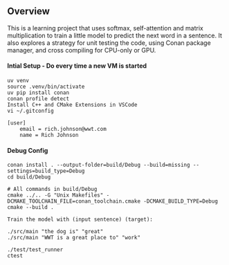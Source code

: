 ## Overview
This is a learning project that uses softmax, self-attention and matrix multiplication to train a little model to predict the next word in a sentence. It also explores a strategy for unit testing the code, using Conan package manager, and cross compiling for CPU-only or GPU.

#### Intial Setup - Do every time a new VM is started

    uv venv
    source .venv/bin/activate
    uv pip install conan
    conan profile detect
    Install C++ and CMake Extensions in VSCode
    vi ~/.gitconfig

    [user]
        email = rich.johnson@wwt.com
        name = Rich Johnson


#### Debug Config

    conan install . --output-folder=build/Debug --build=missing --settings=build_type=Debug
    cd build/Debug 
    
    # All commands in build/Debug
    cmake ../.. -G "Unix Makefiles" -DCMAKE_TOOLCHAIN_FILE=conan_toolchain.cmake -DCMAKE_BUILD_TYPE=Debug
    cmake --build .

    Train the model with (input sentence) (target):

    ./src/main "the dog is" "great"
    ./src/main "WWT is a great place to" "work"

    ./test/test_runner
    ctest
